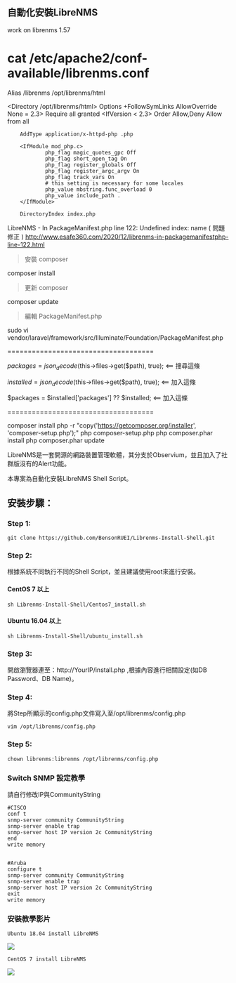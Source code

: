 ## 自動化安裝LibreNMS
work on librenms 1.57 <br>


# cat /etc/apache2/conf-available/librenms.conf 
Alias /librenms /opt/librenms/html

<Directory /opt/librenms/html>
        Options +FollowSymLinks
        AllowOverride None
        <IfVersion >= 2.3>
                Require all granted
        </IfVersion> 
        <IfVersion < 2.3>
                Order Allow,Deny
                Allow from all
        </IfVersion>

        AddType application/x-httpd-php .php

        <IfModule mod_php.c>
                php_flag magic_quotes_gpc Off
                php_flag short_open_tag On
                php_flag register_globals Off
                php_flag register_argc_argv On
                php_flag track_vars On
                # this setting is necessary for some locales
                php_value mbstring.func_overload 0
                php_value include_path .
        </IfModule>

        DirectoryIndex index.php
</Directory>


LibreNMS - In PackageManifest.php line 122: Undefined index: name ( 問題修正 )
http://www.esafe360.com/2020/12/librenms-in-packagemanifestphp-line-122.html
> 安裝 composer

composer install

> 更新 composer

composer update

> 編輯 PackageManifest.php

sudo vi vendor/laravel/framework/src/Illuminate/Foundation/PackageManifest.php

====================================

$packages = json_decode($this->files->get($path), true);    <== 搜尋這條

$installed = json_decode($this->files->get($path), true);    <== 加入這條

$packages = $installed['packages'] ?? $installed;    <== 加入這條

====================================

composer install
php -r "copy('https://getcomposer.org/installer', 'composer-setup.php');"
php composer-setup.php
php composer.phar install
php composer.phar update

LibreNMS是一套開源的網路裝置管理軟體，其分支於Observium，並且加入了社群版沒有的Alert功能。

本專案為自動化安裝LibreNMS Shell Script。


## 安裝步驟：

### Step 1:
    git clone https://github.com/BensonRUEI/Librenms-Install-Shell.git
  
### Step 2:
根據系統不同執行不同的Shell Script，並且建議使用root來進行安裝。
  
  
#### CentOS 7 以上
  
    sh Librenms-Install-Shell/Centos7_install.sh
  
#### Ubuntu 16.04 以上
  
    sh Librenms-Install-Shell/ubuntu_install.sh

### Step 3:
開啟瀏覽器連至：http://YourIP/install.php ,根據內容進行相關設定(如DB Password、DB Name)。

### Step 4:
將Step所顯示的config.php文件寫入至/opt/librenms/config.php

    vim /opt/librenms/config.php

### Step 5:
    chown librenms:librenms /opt/librenms/config.php
   
### Switch SNMP 設定教學
請自行修改IP與CommunityString

    #CISCO
    conf t
    snmp-server community CommunityString
    snmp-server enable trap 
    snmp-server host IP version 2c CommunityString
    end
    write memory 


    #Aruba
    configure t
    snmp-server community CommunityString
    snmp-server enable trap 
    snmp-server host IP version 2c CommunityString
    exit
    write memory


### 安裝教學影片
    Ubuntu 18.04 install LibreNMS
[![](http://img.youtube.com/vi/PDYOwL5pDG8/0.jpg)](http://www.youtube.com/watch?v=PDYOwL5pDG8 "")
    
    CentOS 7 install LibreNMS
[![](http://img.youtube.com/vi/UxsgXax2wBE/0.jpg)](http://www.youtube.com/watch?v=UxsgXax2wBE "")
